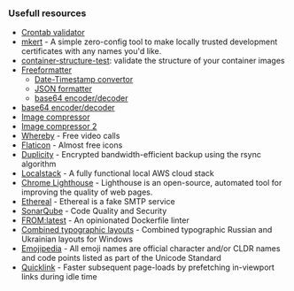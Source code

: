 ### Usefull resources

* [Crontab validator](https://crontab.guru/)
* [mkert](https://github.com/FiloSottile/mkcert) - A simple zero-config tool to make locally trusted development certificates with any names you'd like.
* [container-structure-test](https://github.com/GoogleContainerTools/container-structure-test): validate the structure of your container images
* [Freeformatter](https://www.freeformatter.com/)
  * [Date-Timestamp convertor](https://www.freeformatter.com/epoch-timestamp-to-date-converter.html)
  * [JSON formatter](https://www.freeformatter.com/json-formatter.html)
  * [base64 encoder/decoder](https://www.freeformatter.com/base64-encoder.html)
* [base64 encoder/decoder](http://www.utilities-online.info/base64/#.XXjdmnUzZhE)
* [Image compressor](https://compressor.io/)
* [Image compressor 2](https://imagecompressor.com/)
* [Whereby](https://whereby.com/) - Free video calls
* [Flaticon](https://www.flaticon.com/) - Almost free icons
* [Duplicity](http://duplicity.nongnu.org/index.html) - Encrypted bandwidth-efficient backup using the rsync algorithm
* [Localstack](https://github.com/localstack/localstack) - A fully functional local AWS cloud stack
* [Chrome Lighthouse](https://developers.google.com/web/tools/lighthouse) - Lighthouse is an open-source, automated tool for improving the quality of web pages. 
* [Ethereal](https://ethereal.email/) - Ethereal is a fake SMTP service
* [SonarQube](https://www.sonarqube.org/) - Code Quality and Security
* [FROM:latest](https://www.fromlatest.io/#/) - An opinionated Dockerfile linter
* [Combined typographic layouts](https://shvetsgroup.com/ru/blog/typography-symbols-layouts) - Combined typographic Russian and Ukrainian layouts for Windows
* [Emojipedia](https://emojipedia.org/) - All emoji names are official character and/or CLDR names and code points listed as part of the Unicode Standard
* [Quicklink](https://github.com/GoogleChromeLabs/quicklink) - Faster subsequent page-loads by prefetching in-viewport links during idle time

